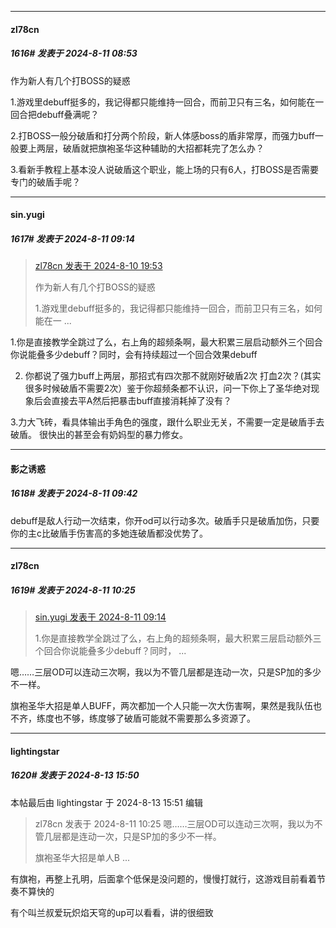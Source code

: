 ﻿
*****

####  zl78cn  
##### 1616#       发表于 2024-8-11 08:53

作为新人有几个打BOSS的疑惑

1.游戏里debuff挺多的，我记得都只能维持一回合，而前卫只有三名，如何能在一回合把debuff叠满呢？

2.打BOSS一般分破盾和打分两个阶段，新人体感boss的盾非常厚，而强力buff一般要上两层，破盾就把旗袍圣华这种辅助的大招都耗完了怎么办？

3.看新手教程上基本没人说破盾这个职业，能上场的只有6人，打BOSS是否需要专门的破盾手呢？


*****

####  sin.yugi  
##### 1617#       发表于 2024-8-11 09:14

<blockquote><a href="httphttps://bbs.saraba1st.com/2b/forum.php?mod=redirect&amp;goto=findpost&amp;pid=65859830&amp;ptid=2050204" target="_blank">zl78cn 发表于 2024-8-10 19:53</a>

作为新人有几个打BOSS的疑惑

1.游戏里debuff挺多的，我记得都只能维持一回合，而前卫只有三名，如何能在一 ...</blockquote>
1.你是直接教学全跳过了么，右上角的超频条啊，最大积累三层启动额外三个回合你说能叠多少debuff？同时，会有持续超过一个回合效果debuff

2. 你都说了强力buff上两层，那招式有四次那不就刚好破盾2次 打血2次？(其实很多时候破盾不需要2次）鉴于你超频条都不认识，问一下你上了圣华绝对现象后会直接去平A然后把暴击buff直接消耗掉了没有？

3.力大飞砖，看具体输出手角色的强度，跟什么职业无关，不需要一定是破盾手去破盾。 很快出的甚至会有奶妈型的暴力修女。


*****

####  影之诱惑  
##### 1618#       发表于 2024-8-11 09:42

debuff是敌人行动一次结束，你开od可以行动多次。破盾手只是破盾加伤，只要你的主c比破盾手伤害高的多她连破盾都没优势了。


*****

####  zl78cn  
##### 1619#       发表于 2024-8-11 10:25

<blockquote><a href="httphttps://bbs.saraba1st.com/2b/forum.php?mod=redirect&amp;goto=findpost&amp;pid=65859924&amp;ptid=2050204" target="_blank">sin.yugi 发表于 2024-8-11 09:14</a>

1.你是直接教学全跳过了么，右上角的超频条啊，最大积累三层启动额外三个回合你说能叠多少debuff？同时， ...</blockquote>
嗯……三层OD可以连动三次啊，我以为不管几层都是连动一次，只是SP加的多少不一样。

旗袍圣华大招是单人BUFF，两次都加一个人只能一次大伤害啊，果然是我队伍也不齐，练度也不够，练度够了破盾可能就不需要那么多资源了。


*****

####  lightingstar  
##### 1620#       发表于 2024-8-13 15:50

 本帖最后由 lightingstar 于 2024-8-13 15:51 编辑 
<blockquote>zl78cn 发表于 2024-8-11 10:25
嗯……三层OD可以连动三次啊，我以为不管几层都是连动一次，只是SP加的多少不一样。

旗袍圣华大招是单人B ...</blockquote>

有旗袍，再整上孔明，后面拿个低保是没问题的，慢慢打就行，这游戏目前看着节奏不算快的

有个叫兰叔爱玩炽焰天穹的up可以看看，讲的很细致

